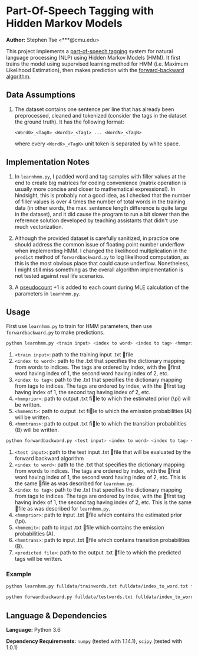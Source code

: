 # Part-Of-Speech Tagging with Hidden Markov Models
**Author:** Stephen Tse \<***@cmu.edu\>

This project implements a [part-of-speech tagging](https://en.wikipedia.org/wiki/Part-of-speech_tagging) system for natural language processing (NLP) using Hidden Markov Models (HMM). It first trains the model using supervised learning method for HMM (i.e. Maximum Likelihood Estimation), then makes prediction with the [forward-backward algorithm](https://en.wikipedia.org/wiki/Forward–backward_algorithm).


## Data Assumptions

1. The dataset contains one sentence per line that has already been preprocessed, cleaned and tokenized (consider the tags in the dataset the ground truth). It has the following format:
    ```
    <Word0>_<Tag0> <Word1>_<Tag1> ... <WordN>_<TagN>
    ```
    where every `<WordK>_<TagK>` unit token is separated by white space.


## Implementation Notes

1. In `learnhmm.py`, I padded word and tag samples with filler values at the end to create big matrices for coding convenience (matrix operation is usually more concise and closer to mathematical expressions!). In hindsight, this is probably not a good idea, as I checked that the number of filler values is over 4 times the number of total words in the training data (in other words, the max. sentence length difference is quite large in the dataset), and it did cause the program to run a bit slower than the reference solution developed by teaching assistants that didn't use much vectorization.

2. Although the provided dataset is carefully sanitized, in practice one should address the common issue of floating point number underflow when implementing HMM. I changed the likelihood multiplication in the `predict` method of `forwardbackward.py` to log likelihood computation, as this is the most obvious place that could cause underflow. Nonetheless, I might still miss something as the overall algorithm implementation is not tested against real life scenarios.

3. A [pseudocount](https://en.wikipedia.org/wiki/Additive_smoothing) +1 is added to each count during MLE calculation of the parameters in `learnhmm.py`.

## Usage

First use `learnhmm.py` to train for HMM parameters, then use `forwardbackward.py` to make predictions.

```bash
python learnhmm.py <train input> <index to word> <index to tag> <hmmprior> <hmmemit> <hmmtrans>
```
1. `<train input>`: path to the training input .txt file
2. `<index to word>`: path to the .txt that specifies the dictionary mapping from words to indices. The tags are ordered by index, with the first word having index of 1, the second word having index of 2, etc.
3. `<index to tag>`: path to the .txt that specifies the dictionary mapping from tags to indices. The tags are ordered by index, with the first tag having index of 1, the second tag having index of 2, etc.
4. `<hmmprior>`: path to output .txt file to which the estimated prior (\\pi) will be written.
5. `<hmmemit>`: path to output .txt file to which the emission probabilities (A) will be written.
6. `<hmmtrans>`: path to output .txt file to which the transition probabilities (B) will be written.

```bash
python forwardbackward.py <test input> <index to word> <index to tag> <hmmprior> <hmmemit> <hmmtrans> <predicted file>
```
1. `<test input>`: path to the test input .txt file that will be evaluated by the forward backward algorithm
2. `<index to word>`: path to the .txt that specifies the dictionary mapping from words to indices. The tags are ordered by index, with the first word having index of 1, the second word having index of 2, etc. This is the same file as was described for `learnhmm.py`.
3. `<index to tag>`: path to the .txt that specifies the dictionary mapping from tags to indices. The tags are ordered by index, with the first tag having index of 1, the second tag having index of 2, etc. This is the same file as was described for `learnhmm.py`.
4. `<hmmprior>`: path to input .txt file which contains the estimated prior (\\pi).
5. `<hmmemit>`: path to input .txt file which contains the emission probabilities (A).
6. `<hmmtrans>`: path to input .txt file which contains transition probabilities (B).
7. `<predicted file>`: path to the output .txt file to which the predicted tags will be written.


### Example

```bash
python learnhmm.py fulldata/trainwords.txt fulldata/index_to_word.txt fulldata/index_to_tag.txt hmmprior.txt hmmemit.txt hmmtrans.txt

python forwardbackward.py fulldata/testwords.txt fulldata/index_to_word.txt fulldata/index_to_tag.txt hmmprior.txt hmmemit.txt hmmtrans.txt predicted.txt
```


## Language & Dependencies

**Language:** Python 3.6

**Dependency Requirements:** `numpy` (tested with 1.14.1), `scipy` (tested with 1.0.1)
